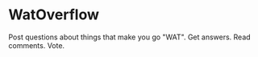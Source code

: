 # WatOverflow
Post questions about things that make you go "WAT". Get answers. Read comments. Vote.
